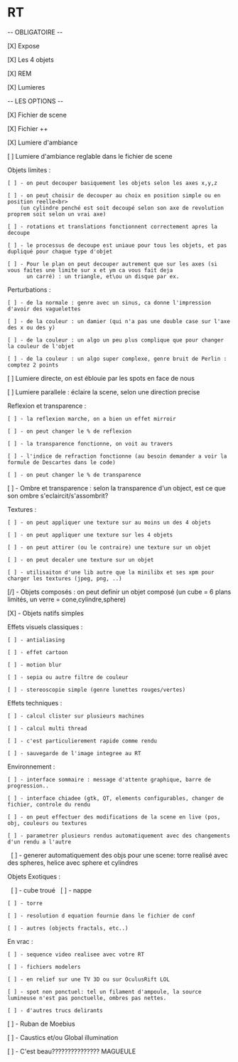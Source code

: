 # RT

-- OBLIGATOIRE --

   [X] Expose
   
   [X] Les 4 objets

   [X] REM

   [X] Lumieres


-- LES OPTIONS --

   [X] Fichier de scene

   [X] Fichier ++

   [X] Lumiere d'ambiance
   
   [ ] Lumiere d'ambiance reglable dans le fichier de scene

   Objets limites :
    
    [ ] - on peut decouper basiquement les objets selon les axes x,y,z
    
    [ ] - on peut choisir de decouper au choix en position simple ou en position reelle<br>
        (un cylindre penché est soit decoupé selon son axe de revolution proprem soit selon un vrai axe)
          
    [ ] - rotations et translations fonctionnent correctement apres la decoupe
    
    [ ] - le processus de decoupe est uniaue pour tous les objets, et pas dupliqué pour chaque type d'objet
    
    [ ] - Pour le plan on peut decouper autrement que sur les axes (si vous faites une limite sur x et ym ca vous fait deja
          un carré) : un triangle, et\ou un disque par ex.
          
   Perturbations :
    
    [ ] - de la normale : genre avec un sinus, ca donne l'impression d'avoir des vaguelettes
    
    [ ] - de la couleur : un damier (qui n'a pas une double case sur l'axe des x ou des y)
    
    [ ] - de la couleur : un algo un peu plus complique que pour changer la couleur de l'objet
    
    [ ] - de la couleur : un algo super complexe, genre bruit de Perlin : comptez 2 points
    
[ ] Lumiere directe, on est éblouie par les spots en face de nous

[ ] Lumiere parallele : éclaire la scene, selon une direction precise

   Reflexion et transparence :
    
    [ ] - la reflexion marche, on a bien un effet mirroir
    
    [ ] - on peut changer le % de reflexion
    
    [ ] - la transparence fonctionne, on voit au travers
    
    [ ] - l'indice de refraction fonctionne (au besoin demander a voir la formule de Descartes dans le code)
    
    [ ] - on peut changer le % de transparence
    
[ ] - Ombre et transparence : selon la transparence d'un object, est ce que son ombre s'eclaircit/s'assombrit?

   Textures :
    
    [ ] - on peut appliquer une texture sur au moins un des 4 objets
    
    [ ] - on peut appliquer une texture sur les 4 objets
    
    [ ] - on peut attirer (ou le contraire) une texture sur un objet
    
    [ ] - on peut decaler une texture sur un objet
   
    [ ] - utilisaiton d'une lib autre que la minilibx et ses xpm pour charger les textures (jpeg, png, ..)
    
[/] - Objets composés : on peut definir un objet composé (un cube = 6 plans limités, un verre = cone,cylindre,sphere)

[X] - Objets natifs simples

 Effets visuels classiques :
    
    [ ] - antialiasing
    
    [ ] - effet cartoon
    
    [ ] - motion blur
    
    [ ] - sepia ou autre filtre de couleur
   
    [ ] - stereoscopie simple (genre lunettes rouges/vertes)
    
 Effets techniques :
    
    [ ] - calcul clister sur plusieurs machines
    
    [ ] - calcul multi thread
    
    [ ] - c'est particulierement rapide comme rendu
    
    [ ] - sauvegarde de l'image integree au RT
   
 Environnement :
    
    [ ] - interface sommaire : message d'attente graphique, barre de progression..
    
    [ ] - interface chiadee (gtk, QT, elements configurables, changer de fichier, controle du rendu
    
    [ ] - on peut effectuer des modifications de la scene en live (pos, obj, couleurs ou textures
    
    [ ] - parametrer plusieurs rendus automatiquement avec des changements d'un rendu a l'autre
   
    [ ] - generer automatiquement des objs pour une scene: torre realisé avec des spheres, helice avec sphere et cylindres
    
 Objets Exotiques :
    
    [ ] - cube troué
  
    [ ] - nappe
    
    [ ] - torre
    
    [ ] - resolution d equation fournie dans le fichier de conf
   
    [ ] - autres (objects fractals, etc..)
    
 En vrac :
    
    [ ] - sequence video realisee avec votre RT
    
    [ ] - fichiers modelers
    
    [ ] - en relief sur une TV 3D ou sur OculusRift LOL
    
    [ ] - spot non ponctuel: tel un filament d'ampoule, la source lumineuse n'est pas ponctuelle, ombres pas nettes.
   
    [ ] - d'autres trucs delirants
    
[ ] - Ruban de Moebius

[ ] - Caustics et/ou Global illumination

[ ] - C'est beau??????????????? MAGUEULE
    
